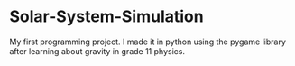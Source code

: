 # Solar-System-Simulation
My first programming project. I made it in python using the pygame library after learning about gravity in grade 11 physics.
